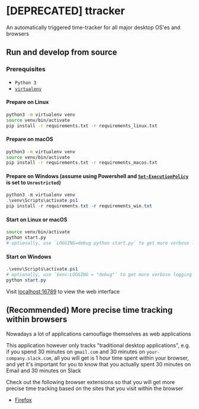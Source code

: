 # [DEPRECATED] ttracker
An automatically triggered time-tracker for all major desktop OS'es and browsers

## Run and develop from source

### Prerequisites
* `Python 3`
* [`virtualenv`](https://packaging.python.org/guides/installing-using-pip-and-virtualenv/)

#### Prepare on Linux
```bash
python3 -m virtualenv venv
source venv/bin/activate
pip install -r requirements.txt -r requirements_linux.txt
```

#### Prepare on macOS
```bash
python3 -m virtualenv venv
source venv/bin/activate
pip install -r requirements.txt -r requirements_macos.txt
```

#### Prepare on Windows (assume using Powershell and [`Set-ExecutionPolicy`](https://docs.microsoft.com/en-us/powershell/module/microsoft.powershell.security/set-executionpolicy?view=powershell-6) is set to `Unrestricted`)
```powershell
python3 -m virtualenv venv
.\venv\Scripts\activate.ps1
pip install -r requirements.txt -r requirements_win.txt
```

#### Start on Linux or macOS
```bash
source venv/bin/activate
python start.py
# optionally, use `LOGGING=debug python start.py` to get more verbose logging
```

#### Start on Windows
```powershell
.\venv\Scripts\activate.ps1
# optionally, use `$env:LOGGING = "debug"` to get more verbose logging
python start.py
```

Visit [localhost:16789](http://localhost:16789) to view the web interface

## (Recommended) More precise time tracking within browsers
Nowadays a lot of applications camouflage themselves as web applications

This application however only tracks "traditional desktop applications", e.g. if you spend 30 minutes on `gmail.com` and 30 minutes on `your-company.slack.com`, all you will get is 1 hour time spent within your browser, and yet it's important for you to know that you actually spent 30 minutes on Email and 30 minutes on Slack

Check out the following browser extensions so that you will get more precise time tracking based on the sites that you visit within the browser
* [Firefox](https://github.com/hwang381/ttracker-ff-ext)
